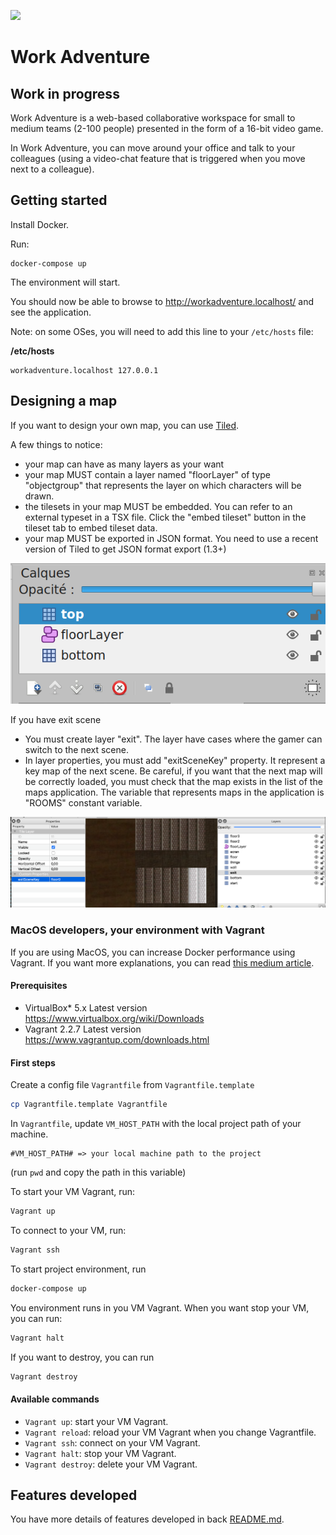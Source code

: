 ![](https://github.com/thecodingmachine/workadventure/workflows/Continuous%20Integration/badge.svg)

# Work Adventure

## Work in progress

Work Adventure is a web-based collaborative workspace for small to medium teams (2-100 people) presented in the form of a
16-bit video game.

In Work Adventure, you can move around your office and talk to your colleagues (using a video-chat feature that is
triggered when you move next to a colleague).


## Getting started

Install Docker.

Run:

```
docker-compose up
```

The environment will start.

You should now be able to browse to http://workadventure.localhost/ and see the application.

Note: on some OSes, you will need to add this line to your `/etc/hosts` file:

**/etc/hosts**
```
workadventure.localhost 127.0.0.1
```

## Designing a map

If you want to design your own map, you can use [Tiled](https://www.mapeditor.org/).

A few things to notice:

- your map can have as many layers as your want
- your map MUST contain a layer named "floorLayer" of type "objectgroup" that represents the layer on which characters will be drawn.
- the tilesets in your map MUST be embedded. You can refer to an external typeset in a TSX file. Click the "embed tileset" button in the tileset tab to embed tileset data.
- your map MUST be exported in JSON format. You need to use a recent version of Tiled to get JSON format export (1.3+)

![](doc/images/tiled_screenshot_1.png)

If you have exit scene
- You must create layer "exit". The layer have cases where the gamer can switch to the next scene.
- In layer properties, you must add "exitSceneKey" property. It represent a key map of the next scene. Be careful, if you want that the next map will be correctly loaded, you must check that the map exists in the list of the maps application. The variable that represents maps in the application is "ROOMS" constant variable.

![](doc/images/exit_layer_map.png)

### MacOS developers, your environment with Vagrant

If you are using MacOS, you can increase Docker performance using Vagrant. If you want more explanations, you can read [this medium article](https://medium.com/better-programming/vagrant-to-increase-docker-performance-with-macos-25b354b0c65c).

#### Prerequisites

- VirtualBox*	5.x	Latest version	https://www.virtualbox.org/wiki/Downloads
- Vagrant	2.2.7	Latest version	https://www.vagrantup.com/downloads.html

#### First steps

Create a config file `Vagrantfile` from `Vagrantfile.template`

```bash
cp Vagrantfile.template Vagrantfile
```

In `Vagrantfile`, update `VM_HOST_PATH` with the local project path of your machine.

```
#VM_HOST_PATH# => your local machine path to the project

```

(run `pwd` and copy the path in this variable)

To start your VM Vagrant, run:

```bash
Vagrant up
```

To connect to your VM, run:


```bash
Vagrant ssh
```

To start project environment, run

```bash
docker-compose up
```

You environment runs in you VM Vagrant. When you want stop your VM, you can run:

````bash
Vagrant halt
````

If you want to destroy, you can run

````bash
Vagrant destroy
````

#### Available commands

* `Vagrant up`: start your VM Vagrant.
* `Vagrant reload`: reload your VM Vagrant when you change Vagrantfile.
* `Vagrant ssh`: connect on your VM Vagrant.
* `Vagrant halt`: stop your VM Vagrant.
* `Vagrant destroy`: delete your VM Vagrant.

## Features developed
You have more details of features developed in back [README.md](./back/README.md).
